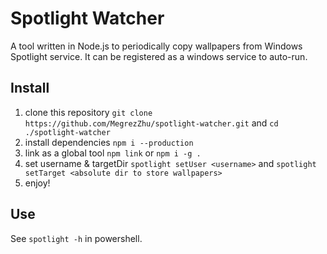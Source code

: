 # Spotlight Watcher
A tool written in Node.js to periodically copy wallpapers from Windows Spotlight service.
It can be registered as a windows service to auto-run.

## Install
1. clone this repository `git clone https://github.com/MegrezZhu/spotlight-watcher.git` and `cd ./spotlight-watcher`
2. install dependencies `npm i --production`
3. link as a global tool `npm link` or `npm i -g .`
4. set username & targetDir `spotlight setUser <username>` and `spotlight setTarget <absolute dir to store wallpapers>`
5. enjoy!

## Use
See `spotlight -h` in powershell.